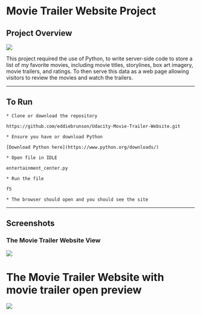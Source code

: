 # Movie Trailer Website Project 

## Project Overview

![](http://progressed.io/bar/100?title=Progress)

This project required the use of Python, to write server-side code to store a list of my favorite movies, including movie titles, storylines, box art imagery, movie trailers, and ratings. To then serve this data as a web page allowing visitors to review the movies and watch the trailers. 

---------------------------

## To Run 

```
* Clone or download the repository 

https://github.com/eddiebrunson/Udacity-Movie-Trailer-Website.git

* Ensure you have or download Python 

[Download Python here](https://www.python.org/downloads/)

* Open file in IDLE

entertainment_center.py

* Run the file

f5

* The browser should open and you should see the site
```
------------------------------
## Screenshots

### The Movie Trailer Website View

![](SSFullPage.png)

# The Movie Trailer Website with movie trailer open preview 

![](SSTrailerPlaying.png)